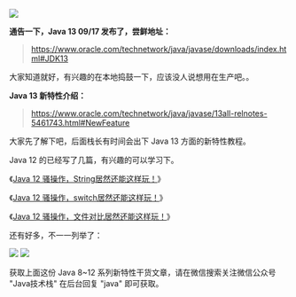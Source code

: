 
![](http://img.javastack.cn/20190918161554.png)

**通告一下，Java 13 09/17 发布了，尝鲜地址：**

> https://www.oracle.com/technetwork/java/javase/downloads/index.html#JDK13

大家知道就好，有兴趣的在本地捣鼓一下，应该没人说想用在生产吧。。

**Java 13 新特性介绍：**

> https://www.oracle.com/technetwork/java/javase/13all-relnotes-5461743.html#NewFeature

大家先了解下吧，后面栈长有时间会出下 Java 13 方面的新特性教程。

Java 12 的已经写了几篇，有兴趣的可以学习下。

《[Java 12 骚操作，String居然还能这样玩！](https://mp.weixin.qq.com/s/D3EkwSheGITW5yFvqGsQbA)》

《[Java 12 骚操作，switch居然还能这样玩！](https://mp.weixin.qq.com/s/EY-2gqbbynshCshRlM3Qsw)》

《[Java 12 骚操作，文件对比居然还能这样玩！](https://mp.weixin.qq.com/s/sNA_eVsVMgNorI61e78VCQ)》

还有好多，不一一列举了：

![](http://img.javastack.cn/20190613135450.png)
![](http://img.javastack.cn/20190613135537.png)

获取上面这份 Java 8~12 系列新特性干货文章，请在微信搜索关注微信公众号 "Java技术栈" 在后台回复 "java" 即可获取。

